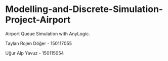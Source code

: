 # Modelling-and-Discrete-Simulation-Project-Airport 

Airport Queue Simulation with AnyLogic.

Taylan Rojen Döğer - 150117055

Uğur Alp Yavuz - 150115054
